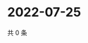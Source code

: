 # 2022-07-25

共 0 条

<!-- BEGIN WEIBO -->
<!-- 最后更新时间 Mon Jul 25 2022 06:15:37 GMT+0800 (China Standard Time) -->

<!-- END WEIBO -->
